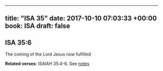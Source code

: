 
---
title: "ISA 35"
date: 2017-10-10 07:03:33 +00:00
book: ISA
draft: false
---

## ISA 35:6

The coming of the Lord Jesus now fulfilled

**Related verses**: ISAIAH 35:4-6. See [notes](https://my.bible.com/notes/2742764553762497041)

